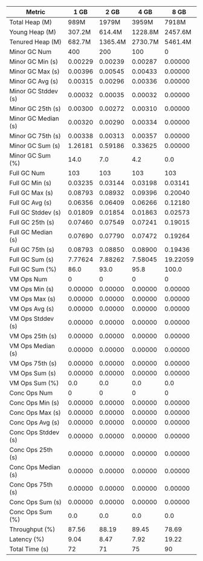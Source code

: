| Metric | 1 GB | 2 GB | 4 GB | 8 GB |
|------|----|----|----|----|
| Total Heap (M) | 989M | 1979M | 3959M | 7918M |
| Young Heap (M) | 307.2M | 614.4M | 1228.8M | 2457.6M |
| Tenured Heap (M) | 682.7M | 1365.4M | 2730.7M | 5461.4M |
| Minor GC Num | 400 | 200 | 100 | 0 |
| Minor GC Min (s) | 0.00229 | 0.00239 | 0.00287 | 0.00000 |
| Minor GC Max (s) | 0.00396 | 0.00545 | 0.00433 | 0.00000 |
| Minor GC Avg (s) | 0.00315 | 0.00296 | 0.00336 | 0.00000 |
| Minor GC Stddev (s) | 0.00032 | 0.00035 | 0.00032 | 0.00000 |
| Minor GC 25th (s) | 0.00300 | 0.00272 | 0.00310 | 0.00000 |
| Minor GC Median (s) | 0.00320 | 0.00290 | 0.00334 | 0.00000 |
| Minor GC 75th (s) | 0.00338 | 0.00313 | 0.00357 | 0.00000 |
| Minor GC Sum (s) | 1.26181 | 0.59186 | 0.33625 | 0.00000 |
| Minor GC Sum (%) | 14.0 | 7.0 | 4.2 | 0.0 |
| Full GC Num | 103 | 103 | 103 | 103 |
| Full GC Min (s) | 0.03235 | 0.03144 | 0.03198 | 0.03141 |
| Full GC Max (s) | 0.08793 | 0.08932 | 0.09396 | 0.20040 |
| Full GC Avg (s) | 0.06356 | 0.06409 | 0.06266 | 0.12180 |
| Full GC Stddev (s) | 0.01809 | 0.01854 | 0.01863 | 0.02573 |
| Full GC 25th (s) | 0.07460 | 0.07549 | 0.07241 | 0.19015 |
| Full GC Median (s) | 0.07690 | 0.07790 | 0.07472 | 0.19264 |
| Full GC 75th (s) | 0.08793 | 0.08850 | 0.08900 | 0.19436 |
| Full GC Sum (s) | 7.77624 | 7.88262 | 7.58045 | 19.22059 |
| Full GC Sum (%) | 86.0 | 93.0 | 95.8 | 100.0 |
| VM Ops Num | 0 | 0 | 0 | 0 |
| VM Ops Min (s) | 0.00000 | 0.00000 | 0.00000 | 0.00000 |
| VM Ops Max (s) | 0.00000 | 0.00000 | 0.00000 | 0.00000 |
| VM Ops Avg (s) | 0.00000 | 0.00000 | 0.00000 | 0.00000 |
| VM Ops Stddev (s) | 0.00000 | 0.00000 | 0.00000 | 0.00000 |
| VM Ops 25th (s) | 0.00000 | 0.00000 | 0.00000 | 0.00000 |
| VM Ops Median (s) | 0.00000 | 0.00000 | 0.00000 | 0.00000 |
| VM Ops 75th (s) | 0.00000 | 0.00000 | 0.00000 | 0.00000 |
| VM Ops Sum (s) | 0.00000 | 0.00000 | 0.00000 | 0.00000 |
| VM Ops Sum (%) | 0.0 | 0.0 | 0.0 | 0.0 |
| Conc Ops Num | 0 | 0 | 0 | 0 |
| Conc Ops Min (s) | 0.00000 | 0.00000 | 0.00000 | 0.00000 |
| Conc Ops Max (s) | 0.00000 | 0.00000 | 0.00000 | 0.00000 |
| Conc Ops Avg (s) | 0.00000 | 0.00000 | 0.00000 | 0.00000 |
| Conc Ops Stddev (s) | 0.00000 | 0.00000 | 0.00000 | 0.00000 |
| Conc Ops 25th (s) | 0.00000 | 0.00000 | 0.00000 | 0.00000 |
| Conc Ops Median (s) | 0.00000 | 0.00000 | 0.00000 | 0.00000 |
| Conc Ops 75th (s) | 0.00000 | 0.00000 | 0.00000 | 0.00000 |
| Conc Ops Sum (s) | 0.00000 | 0.00000 | 0.00000 | 0.00000 |
| Conc Ops Sum (%) | 0.0 | 0.0 | 0.0 | 0.0 |
| Throughput (%) | 87.56 | 88.19 | 89.45 | 78.69 |
| Latency (%) | 9.04 | 8.47 | 7.92 | 19.22 |
| Total Time (s) | 72 | 71 | 75 | 90 |
